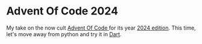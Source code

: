 # Advent Of Code 2024

My take on the now cult [Advent Of Code ](https://adventofcode.com/) for its year [2024 edition](https://adventofcode.com/2024). This time, let's move away from python and try it in [Dart](https://dart.dev/get-dart).